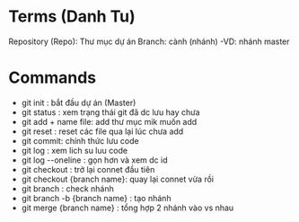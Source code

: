 # Terms (Danh Tu)

Repository (Repo): Thư mục dự án
Branch: cành (nhánh) -VD: nhánh master

# Commands

- git init : bắt đầu dự án (Master)
- git status : xem trạng thái git đã dc lưu hay chưa
- git add + name file: add thư mục mik muốn add
- git reset : reset các file qua lại lúc chưa add
- git commit: chính thức lưu code
- git log : xem lich su luu code
- git log --oneline : gọn hơn và xem dc id
- git checkout : trở lại connet đầu tiên
- git checkout {branch name}: quay lại connet vừa rồi
- git branch : check nhánh
- git branch -b {branch name} : tạo nhánh
- git merge {branch name} : tổng hợp 2 nhánh vào vs nhau
